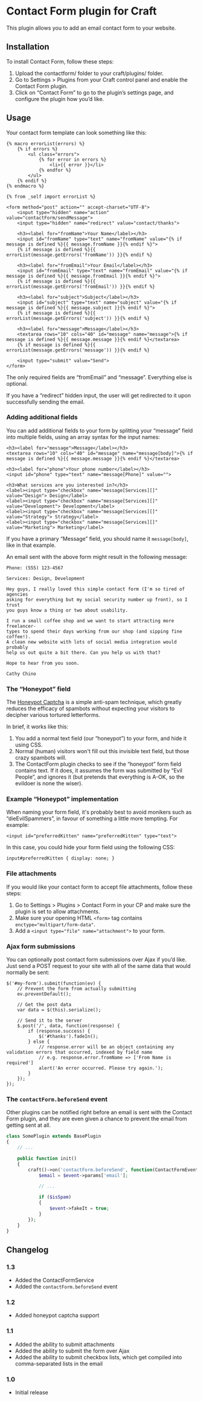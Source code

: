 # Contact Form plugin for Craft

This plugin allows you to add an email contact form to your website.


## Installation

To install Contact Form, follow these steps:

1.  Upload the contactform/ folder to your craft/plugins/ folder.
2.  Go to Settings > Plugins from your Craft control panel and enable the Contact Form plugin.
3.  Click on “Contact Form” to go to the plugin’s settings page, and configure the plugin how you’d like.

## Usage

Your contact form template can look something like this:

    {% macro errorList(errors) %}
        {% if errors %}
            <ul class="errors">
                {% for error in errors %}
                    <li>{{ error }}</li>
                {% endfor %}
            </ul>
        {% endif %}
    {% endmacro %}

    {% from _self import errorList %}

    <form method="post" action="" accept-charset="UTF-8">
        <input type="hidden" name="action" value="contactForm/sendMessage">
        <input type="hidden" name="redirect" value="contact/thanks">

        <h3><label for="fromName">Your Name</label></h3>
        <input id="fromName" type="text" name="fromName" value="{% if message is defined %}{{ message.fromName }}{% endif %}">
        {% if message is defined %}{{ errorList(message.getErrors('fromName')) }}{% endif %}

        <h3><label for="fromEmail">Your Email</label></h3>
        <input id="fromEmail" type="text" name="fromEmail" value="{% if message is defined %}{{ message.fromEmail }}{% endif %}">
        {% if message is defined %}{{ errorList(message.getErrors('fromEmail')) }}{% endif %}

        <h3><label for="subject">Subject</label></h3>
        <input id="subject" type="text" name="subject" value="{% if message is defined %}{{ message.subject }}{% endif %}">
        {% if message is defined %}{{ errorList(message.getErrors('subject')) }}{% endif %}

        <h3><label for="message">Message</label></h3>
        <textarea rows="10" cols="40" id="message" name="message">{% if message is defined %}{{ message.message }}{% endif %}</textarea>
        {% if message is defined %}{{ errorList(message.getErrors('message')) }}{% endif %}

        <input type="submit" value="Send">
    </form>

The only required fields are “fromEmail” and “message”. Everything else is optional.

If you have a “redirect” hidden input, the user will get redirected to it upon successfully sending the email.


### Adding additional fields

You can add additional fields to your form by splitting your “message” field into multiple fields, using an array syntax for the input names:

    <h3><label for="message">Message</label></h3>
    <textarea rows="10" cols="40" id="message" name="message[body]">{% if message is defined %}{{ message.message }}{% endif %}</textarea>

    <h3><label for="phone">Your phone number</label></h3>
    <input id="phone" type="text" name="message[Phone]" value="">

    <h3>What services are you interested in?</h3>
    <label><input type="checkbox" name="message[Services][]" value="Design"> Design</label>
    <label><input type="checkbox" name="message[Services][]" value="Development"> Development</label>
    <label><input type="checkbox" name="message[Services][]" value="Strategy"> Strategy</label>
    <label><input type="checkbox" name="message[Services][]" value="Marketing"> Marketing</label>

If you have a primary “Message” field, you should name it ``message[body]``, like in that example.

An email sent with the above form might result in the following message:

    Phone: (555) 123-4567

    Services: Design, Development

    Hey guys, I really loved this simple contact form (I'm so tired of agencies
    asking for everything but my social security number up front), so I trust
    you guys know a thing or two about usability.

    I run a small coffee shop and we want to start attracting more freelancer-
    types to spend their days working from our shop (and sipping fine coffee!).
    A clean new website with lots of social media integration would probably
    help us out quite a bit there. Can you help us with that?

    Hope to hear from you soon.

    Cathy Chino


### The “Honeypot” field
The [Honeypot Captcha][honeypot] is a simple anti-spam technique, which greatly reduces the efficacy of spambots without expecting your visitors to decipher various tortured letterforms.

[honeypot]: http://haacked.com/archive/2007/09/11/honeypot-captcha.aspx/ "The origins of the Honeypot Captcha"

In brief, it works like this:

1. You add a normal text field (our “honeypot”) to your form, and hide it using CSS.
2. Normal (human) visitors won't fill out this invisible text field, but those crazy spambots will.
3. The ContactForm plugin checks to see if the “honeypot” form field contains text. If it does, it assumes the form was submitted by “Evil People”, and ignores it (but pretends that everything is A-OK, so the evildoer is none the wiser).

### Example “Honeypot” implementation
When naming your form field, it's probably best to avoid monikers such as “dieEvilSpammers”, in favour of something a little more tempting. For example:

    <input id="preferredKitten" name="preferredKitten" type="text">

In this case, you could hide your form field using the following CSS:

    input#preferredKitten { display: none; }

### File attachments

If you would like your contact form to accept file attachments, follow these steps:

1. Go to Settings > Plugins > Contact Form in your CP and make sure the plugin is set to allow attachments.
2. Make sure your opening HTML `<form>` tag contains `enctype="multipart/form-data"`.
3. Add a `<input type="file" name="attachment">` to your form.


### Ajax form submissions

You can optionally post contact form submissions over Ajax if you’d like. Just send a POST request to your site with all of the same data that would normally be sent:

    $('#my-form').submit(function(ev) {
        // Prevent the form from actually submitting
        ev.preventDefault();

        // Get the post data
        var data = $(this).serialize();

        // Send it to the server
        $.post('/', data, function(response) {
            if (response.success) {
                $('#thanks').fadeIn();
            } else {
                // response.error will be an object containing any validation errors that occurred, indexed by field name
                // e.g. response.error.fromName => ['From Name is required']
                alert('An error occurred. Please try again.');
            }
        });
    });

### The `contactForm.beforeSend` event

Other plugins can be notified right before an email is sent with the Contact Form plugin,
and they are even given a chance to prevent the email from getting sent at all.

```php
class SomePlugin extends BasePlugin
{
    // ...

    public function init()
    {
        craft()->on('contactForm.beforeSend', function(ContactFormEvent $event) {
            $email = $event->params['email'];

            // ...

            if ($isSpam)
            {
                $event->fakeIt = true;
            }
        });
    }
}
```

## Changelog

### 1.3
* Added the ContactFormService
* Added the `contactForm.beforeSend` event

### 1.2

* Added honeypot captcha support

### 1.1

* Added the ability to submit attachments
* Added the ability to submit the form over Ajax
* Added the ability to submit checkbox lists, which get compiled into comma-separated lists in the email

### 1.0

* Initial release
